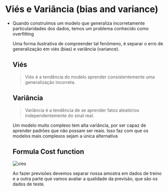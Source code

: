 # Viés e Variância (bias and variance)

 - Quando construímos um modelo que generaliza incorretamente particularidades dos dados, temos um problema conhecido como overfitting

    Uma forma ilustrativa de compreender tal fenômeno, é separar o erro de generalização em viés (bias) e variância (variance).

     ## Viés
    

    > Viés é a tendência do modelo aprender consistentemente uma generalização incorreta.

    ## Variância

    > Variância é a tendência de se aprender fatos aleatórios independentemente do sinal real.



    Um modelo muito complexo tem alta variância, por ser capaz de aprender padrões que não possam ser reais. Isso faz com que os modelos mais complexos sejam a única alternativa
    
     ## Formula Cost function
     ![vies](https://uploaddeimagens.com.br/images/000/837/287/original/bies.png)
 

    Ao fazer previsões devemos separar nossa amostra em dados de treino e a outra parte que vamos avaliar a qualidade da previsão, que são os dados de teste.
